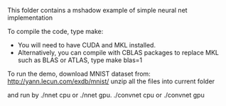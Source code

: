 This folder contains a mshadow example of simple neural net implementation

To compile the code, type make:
* You will need to have CUDA and MKL installed.
* Alternatively, you can compile with CBLAS packages to replace MKL such as BLAS or ATLAS, type make blas=1

To run the demo, download  MNIST dataset from: http://yann.lecun.com/exdb/mnist/
unzip all the files into current folder

and run by  ./nnet cpu or ./nnet gpu. ./convnet cpu or ./convnet gpu
